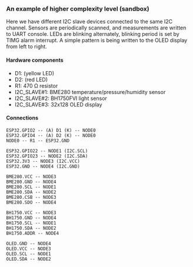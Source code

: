 ### An example of higher complexity level (sandbox)

Here we have different I2C slave devices connected to the same I2C channel.
Sensors are periodically scanned, and measurements are written to UART console.
LEDs are blinking alternately, blinking period is set by TIMG alarm interrupt.
A simple pattern is being written to the OLED display from left to right.

#### Hardware components

* D1: (yellow LED)
* D2: (red LED)
* R1: 470 Ω resistor
* I2C_SLAVE#1: BME280 temperature/pressure/humidity sensor
* I2C_SLAVE#2: BH1750FVI light sensor
* I2C_SLAVE#3: 32x128 OLED display

#### Connections

```
ESP32.GPIO2 -- (A) D1 (K) -- NODE0
ESP32.GPIO4 -- (A) D2 (K) -- NODE0
NODE0 -- R1 -- ESP32.GND

ESP32.GPIO22 -- NODE1 (I2C.SCL)
ESP32.GPIO23 -- NODE2 (I2C.SDA)
ESP32.3V3 -- NODE3 (I2C.VCC)
ESP32.GND -- NODE4 (I2C.GND)

BME280.VCC -- NODE3
BME280.GND -- NODE4
BME280.SCL -- NODE1
BME280.SDA -- NODE2
BME280.CSB -- NODE3
BME280.SDO -- NODE4

BH1750.VCC -- NODE3
BH1750.GND -- NODE4
BH1750.SCL -- NODE1
BH1750.SDA -- NODE2
BH1750.ADDR -- NODE4

OLED.GND -- NODE4
OLED.VCC -- NODE3
OLED.SCL -- NODE1
OLED.SDA -- NODE2
```
